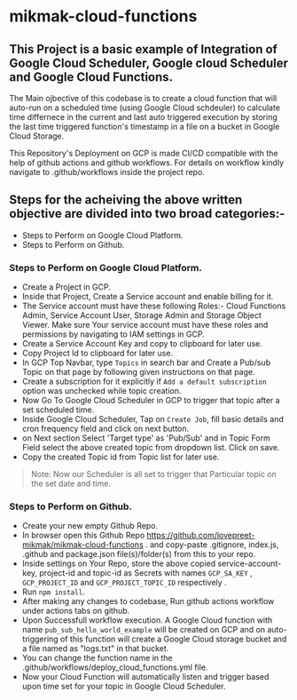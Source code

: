 # mikmak-cloud-functions
## This Project is a basic example of Integration of Google Cloud Scheduler, Google cloud Scheduler and Google Cloud Functions.

The Main ojbective of this codebase is to create a cloud function that will auto-run on a scheduled time (using Google Cloud schdeuler) to calculate time differnece in the current and last auto triggered execution by storing the last time triggered function's timestamp in a file on a bucket in Google Cloud Storage.

This Repository's Deployment on GCP is made CI/CD compatible with the help of github actions and github workflows. For details on workflow kindly navigate to .github/workflows inside the project repo.

## Steps for the acheiving the above written objective are divided into two broad categories:-
- Steps to Perform on Google Cloud Platform.
- Steps to Perform on Github.

### Steps to Perform on Google Cloud Platform.

- Create a Project in GCP.
- Inside that Project, Create a Service account and enable billing for it.
- The Service account must have these following Roles:- Cloud Functions Admin, Service Account User, Storage Admin and Storage Object Viewer. Make sure Your service account must have these roles and permissions by navigating to IAM settings in GCP.
- Create a Service Account Key and copy to clipboard for later use.
- Copy Project Id to clipboard for later use.
- In GCP Top Navbar, type `Topics` in search bar and Create  a Pub/sub Topic on that page by following given instructions on that page.
- Create a subscription for it explicitly if `Add a default subscription` option was unchecked while topic creation.
- Now Go To Google Cloud Scheduler in GCP to trigger that topic after a set scheduled time.
- Inside Google Cloud Scheduler, Tap on `Create Job`, fill basic details and cron frequency field and click on next button.
- on Next section Select 'Target type' as 'Pub/Sub' and in Topic Form Field select the above created topic from dropdown list. Click on save. 
- Copy the created Topic id from Topic list for later use.
> Note: Now our Scheduler is all set to trigger that Particular topic on the set date and time.

### Steps to Perform on Github.
- Create your new empty Github Repo.
- In browser open this Github Repo https://github.com/lovepreet-mikmak/mikmak-cloud-functions . and copy-paste .gitignore, index.js, .github and package.json file(s)/folder(s) from this to your repo. 
- Inside settings on Your Repo, store the above copied service-account-key, project-id and topic-id as Secrets with names `GCP_SA_KEY` , `GCP_PROJECT_ID` and `GCP_PROJECT_TOPIC_ID` respectively .
- Run `npm install`.
- After making any changes to codebase, Run github actions workflow under actions tabs on github.
- Upon Successfull workflow execution. A Google Cloud function with name `pub_sub_hello_world_example` will be created on GCP and on auto-triggering of this function will create a Google Cloud storage bucket and a file named as "logs.txt"  in that bucket.
- You can change the function name in the .github/workflows/deploy_cloud_functions.yml file.
- Now your Cloud Function will automatically listen and trigger based upon time set for your topic in Google Cloud Scheduler.
